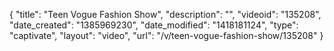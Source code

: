 {
    "title": "Teen Vogue Fashion Show",
    "description": "",
    "videoid": "135208",
    "date_created": "1385969230",
    "date_modified": "1418181124",
    "type": "captivate",
    "layout": "video",
    "url": "\/v\/teen-vogue-fashion-show\/135208"
}